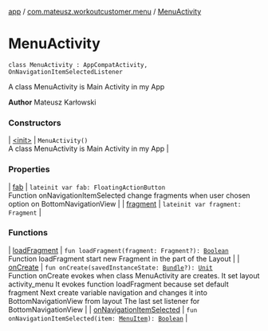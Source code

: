 [app](../../index.md) / [com.mateusz.workoutcustomer.menu](../index.md) / [MenuActivity](./index.md)

# MenuActivity

`class MenuActivity : AppCompatActivity, OnNavigationItemSelectedListener`

A class MenuActivity is Main Activity in my App

**Author**
Mateusz Karłowski

### Constructors

| [&lt;init&gt;](-init-.md) | `MenuActivity()`<br>A class MenuActivity is Main Activity in my App |

### Properties

| [fab](fab.md) | `lateinit var fab: FloatingActionButton`<br>Function onNavigationItemSelected change fragments when user chosen option on BottomNavigationView |
| [fragment](fragment.md) | `lateinit var fragment: Fragment` |

### Functions

| [loadFragment](load-fragment.md) | `fun loadFragment(fragment: Fragment?): `[`Boolean`](https://kotlinlang.org/api/latest/jvm/stdlib/kotlin/-boolean/index.html)<br>Function loadFragment start new Fragment in the part of the Layout |
| [onCreate](on-create.md) | `fun onCreate(savedInstanceState: `[`Bundle`](https://developer.android.com/reference/android/os/Bundle.html)`?): `[`Unit`](https://kotlinlang.org/api/latest/jvm/stdlib/kotlin/-unit/index.html)<br>Function onCreate evokes when class MenuActivity are creates. It set layout activity_menu It evokes function loadFragment because set default fragment Next create variable navigation and changes it into BottomNavigationView from layout The last set listener for BottomNavigationView |
| [onNavigationItemSelected](on-navigation-item-selected.md) | `fun onNavigationItemSelected(item: `[`MenuItem`](https://developer.android.com/reference/android/view/MenuItem.html)`): `[`Boolean`](https://kotlinlang.org/api/latest/jvm/stdlib/kotlin/-boolean/index.html) |

